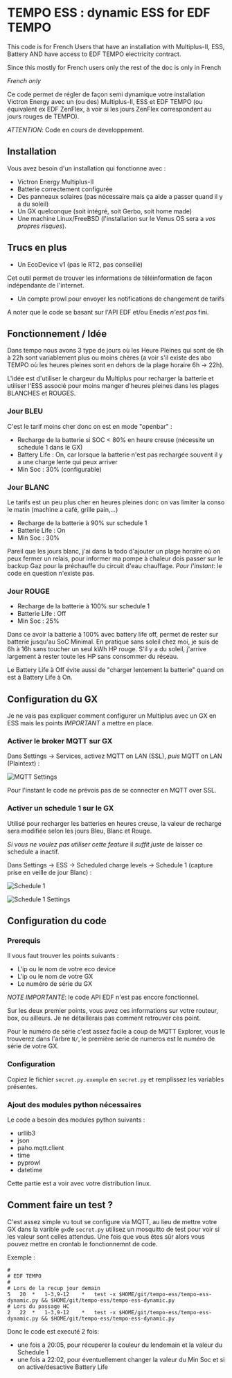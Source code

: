 # TEMPO ESS : dynamic ESS for EDF TEMPO

This code is for French Users that have an installation
with Multiplus-II, ESS, Battery AND have access to EDF TEMPO 
electricity contract.

Since this mostly for French users only the rest of the doc is only
in French

*French only*

Ce code permet de régler de façon semi dynamique votre installation
Victron Energy avec un (ou des) Multiplus-II, ESS et EDF TEMPO (ou 
équivalent ex EDF ZenFlex, à voir si les jours ZenFlex correspondent
au jours rouges de TEMPO).

*ATTENTION*: Code en cours de developpement.

## Installation

Vous avez besoin d'un installation qui fonctionne avec :

- Victron Energy Multiplus-II
- Batterie correctement configurée
- Des panneaux solaires (pas nécessaire mais ça aide a passer quand il y a du soleil)
- Un GX quelconque (soit intégré, soit Gerbo, soit home made)
- Une machine Linux/FreeBSD (l'installation sur le Venus OS sera a *vos propres risques*).

## Trucs en plus

- Un EcoDevice v1 (pas le RT2, pas conseillé)

Cet outil permet de trouver les informations de téléinformation de 
façon indépendante de l'internet.

- Un compte prowl pour envoyer les notifications de changement de tarifs

A noter que le code se basant sur l'API EDF et/ou Enedis *n'est pas* fini.

## Fonctionnement / Idée

Dans tempo nous avons 3 type de jours où les Heure Pleines qui sont de 6h à 22h
sont variablement plus ou moins chères (a voir s'il existe des abo TEMPO où
les heures pleines sont en dehors de la plage horaire 6h -> 22h).

L'idée est d'utiliser le chargeur du Multiplus pour recharger la batterie et
utiliser l'ESS associé pour moins manger d'heures pleines dans les plages
BLANCHES et ROUGES.

### Jour BLEU

C'est le tarif moins cher donc on est en mode "openbar" :

- Recharge de la batterie si SOC < 80% en heure creuse (nécessite un schedule 1 dans le GX)
- Battery Life : On, car lorsque la batterie n'est pas rechargée souvent il y a une charge lente qui peux arriver
- Min Soc : 30% (configurable)


### Jour BLANC

Le tarifs est un peu plus cher en heures pleines donc on vas limiter la conso 
le matin (machine a café, grille pain,...)

- Recharge de la batterie à 90% sur schedule 1
- Batterie Life : On
- Min Soc : 30%

Pareil que les jours blanc, j'ai dans la todo d'ajouter un plage horaire
où on peux fermer un relais, pour informer ma pompe à chaleur dois passer
sur le backup Gaz pour la préchauffe du circuit d'eau chauffage.
*Pour l'instant*: le code en question n'existe pas.

### Jour ROUGE

- Recharge de la batterie à 100% sur schedule 1
- Batterie Life : Off
- Min Soc : 25%

Dans ce avoir la batterie à 100% avec battery life off, permet de
rester sur batterie jusqu'au SoC Minimal. En pratique sans soleil
chez moi, je suis de 6h à 16h sans toucher un seul kWh HP rouge.
S'il y a du soleil, j'arrive largement à rester toute les HP sans consommer 
du réseau.

Le Battery Life à Off évite aussi de "charger lentement la batterie" quand
on est à Battery Life à On.


## Configuration du GX

Je ne vais pas expliquer comment configurer un Multiplus avec un GX en ESS mais les points
*IMPORTANT* a mettre en place.

### Activer le broker MQTT sur GX

Dans Settings -> Services, activez MQTT on LAN (SSL), _puis_ MQTT on LAN (Plaintext) :

![MQTT Settings](/img/gx-mqtt.png)

Pour l'instant le code ne prévois pas de se connecter en MQTT over SSL.

### Activer un schedule 1 sur le GX

Utilisé pour recharger les batteries en heures creuse, la valeur de recharge sera modifiée
selon les jours Bleu, Blanc et Rouge.

*Si vous ne voulez pas utiliser cette feature* il _suffit juste_ de laisser ce schedule a inactif.

Dans Settings -> ESS -> Scheduled charge levels -> Schedule 1 (capture prise en veille de jour Blanc) :

![Schedule 1](/img/schedule1.png)

![Schedule 1 Settings](/img/schedule1-settings.png)

## Configuration du code 

### Prerequis 

Il vous faut trouver les points suivants :

- L'ip ou le nom de votre eco device
- L'ip ou le nom de votre GX
- Le numéro de série du GX

*NOTE IMPORTANTE*: le code API EDF n'est pas encore fonctionnel. 

Sur les deux premier points, vous avez ces informations sur votre routeur, box, ou ailleurs. 
Je ne détaillerais pas comment retrouver ces point.

Pour le numéro de série c'est assez facile a coup de MQTT Explorer, vous le trouverez dans l'arbre `N/`, le
première serie de numeros est le numéro de série de votre GX.

### Configuration

Copiez le fichier `secret.py.exemple` en `secret.py` et remplissez les variables présentes.

### Ajout des modules python nécessaires

Le code a besoin des modules python suivants :

- urllib3
- json
- paho.mqtt.client
- time
- pyprowl
- datetime

Cette partie est a voir avec votre distribution linux.

## Comment faire un test ?

C'est assez simple vu tout se configure via MQTT, au lieu de mettre votre GX dans la varible `gx`de `secret.py`
utilisez un mosquitto de test pour voir si les valeur sont celles attendus. 
Une fois que vous êtes sûr alors vous pouvez mettre en crontab le fonctionnemnt de code.

Exemple :
```
#
# EDF TEMPO
#
# Lors de la recup jour demain
5	20	*	1-3,9-12	*	test -x $HOME/git/tempo-ess/tempo-ess-dynamic.py && $HOME/git/tempo-ess/tempo-ess-dynamic.py
# Lors du passage HC
2	22	*	1-3,9-12	*	test -x $HOME/git/tempo-ess/tempo-ess-dynamic.py && $HOME/git/tempo-ess/tempo-ess-dynamic.py
```

Donc le code est executé 2 fois: 
- une fois a 20:05, pour récuperer la couleur du lendemain et la valeur du Schedule 1
- une fois a 22:02, pour éventuellement changer la valeur du Min Soc et si on active/desactive Battery Life


